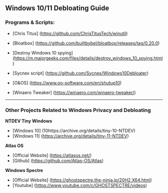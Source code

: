 ## **Windows 10/11 Debloating Guide**

### Programs & Scripts:

- [Chris Titus] (https://github.com/ChrisTitusTech/winutil)

- [Bloatbox] (https://github.com/builtbybel/bloatbox/releases/tag/0.20.0)

- [Destroy Windows 10 spying] (https://m.majorgeeks.com/files/details/destroy_windows_10_spying.html)

- [Sycnex script] (https://github.com/Sycnex/Windows10Debloater)

- [O&OS] (https://www.oo-software.com/en/shutup10)

- [Winaero Tweaker] (https://winaero.com/winaero-tweaker/)

---

### **Other Projects Related to Windows Privacy and Debloating**

**NTDEV Tiny Windows**
- [Windows 10] (10https://archive.org/details/tiny-10-NTDEV)
- [Windows 11] (https://archive.org/details/tiny-11-NTDEV)

**Atlas OS**
- [Official Website] (https://atlasos.net/)
- [Github] (https://github.com/Atlas-OS/Atlas)

**Windows Spectre**
- [Official Website] (https://ghostspectre.the-ninja.jp/20H2.X64.html)
- [Youtube] (https://www.youtube.com/c/GHOSTSPECTRE/videos)
